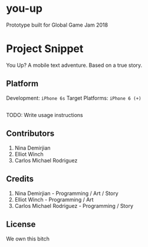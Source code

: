 # you-up
Prototype built for
Global Game Jam 2018

# Project Snippet

You Up?
A mobile text adventure.
Based on a true story.

## Platform

Development: `iPhone 6s`
Target Platforms: `iPhone 6 (+)`

## 

TODO: Write usage instructions

## Contributors

1. Nina Demirjian
2. Elliot Winch
3. Carlos Michael Rodriguez

## Credits

1. Nina Demirjian - Programming / Art / Story
2. Elliot Winch - Programming / Art
3. Carlos Michael Rodriguez - Programming / Story

## License

We own this bitch
